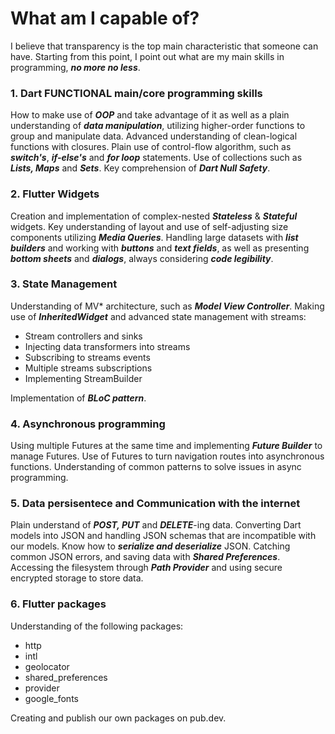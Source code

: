 <h1>What am I capable of?</h1>
<p>I believe that transparency is the top main characteristic that someone can have. 
Starting from this point, I point out what are my main skills in programming, <strong><i>no more no less</i></strong>.
</p>

<h3>1. Dart FUNCTIONAL main/core programming skills</h3>
<p> 
  How to make use of <strong><i>OOP</i></strong> and take advantage of it as well as a
  plain understanding of <strong><i>data manipulation</i></strong>, utilizing higher-order
  functions to group and manipulate data. Advanced understanding of clean-logical functions
  with closures. Plain use of control-flow algorithm, such as 
  <strong><i>switch's</i></strong>, <strong><i>if-else's</i></strong> and <strong><i>for loop</i></strong>
  statements. Use of collections such as <strong><i>Lists, Maps</i></strong> and <strong><i>Sets</i></strong>. Key comprehension of <strong><i>Dart Null Safety</i></strong>.
</p>

<h3>2. Flutter Widgets</h3>
<p> 
   Creation and implementation of complex-nested <strong><i>Stateless</i></strong> & <strong><i>Stateful</i></strong> widgets.
   Key understanding of layout and use of self-adjusting size components utilizing <strong><i>Media Queries</i></strong>.
   Handling large datasets with <strong><i>list builders</i></strong> and working with <strong><i>buttons</i></strong> and 
   <strong><i>text fields</i></strong>, as well as presenting <strong><i>bottom sheets</i></strong> and <strong><i>dialogs</i></strong>,
   always considering <strong><i>code legibility</i></strong>.
</p>

<h3>3. State Management</h3>
<p>
   Understanding of MV* architecture, such as <strong><i>Model View Controller</i></strong>. Making use of <strong><i>InheritedWidget</i></strong> and advanced state management with streams: 
    <ul>
      <li>Stream controllers and sinks</li>
      <li>Injecting data transformers into streams</li>
      <li>Subscribing to streams events</li>
      <li>Multiple streams subscriptions</li>
      <li>Implementing StreamBuilder</li>
    </ul>
    Implementation of <strong><i>BLoC pattern</i></strong>. 
</p>

<h3>4. Asynchronous programming</h3>
<p>
  Using multiple Futures at the same time and implementing <strong><i>Future Builder</i></strong> to manage Futures. Use of Futures to turn navigation routes into asynchronous     functions. Understanding of common patterns to solve issues in async programming. 
</p>

<h3>5. Data persisentece and Communication with the internet</h3>
<p>
    Plain understand of <strong><i>POST, PUT</i></strong> and <strong><i>DELETE</i></strong>-ing data. 
    Converting Dart models into JSON and handling JSON schemas that are incompatible with our models. Know how to <strong><i>serialize and deserialize</i></strong> JSON. Catching common JSON errors, and saving data with <strong><i>Shared Preferences</i></strong>. 
    Accessing the filesystem through <strong><i>Path Provider</i></strong> and using secure encrypted storage to store data. 
</p>

<h3>6. Flutter packages</h3> 
<p>
  Understanding of the following packages: 
  <ul>
    <li>http</li>
    <li>intl</li>
    <li>geolocator</li>
    <li>shared_preferences</li>
    <li>provider</li>
    <li>google_fonts</li>
  </ul>
  
  Creating and publish our own packages on pub.dev.
</p> 
